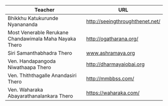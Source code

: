 
 Teacher | URL
------------ | -------------
Bhikkhu Katukurunde Nyanananda | http://seeingthroughthenet.net/
Most Venerable Rerukane Chandawimala Maha Nayaka Thero | http://ogatharana.org/
Siri Samanthabhadra Thero | www.ashramaya.org
Ven. Handapangoda Niwathaapa Thero | http://dharmayaiobai.org
Ven. Thiththagalle Anandasiri Thero | http://mmbbss.com/
Ven. Waharaka Abayarathanalankara Thero | https://waharaka.com/
